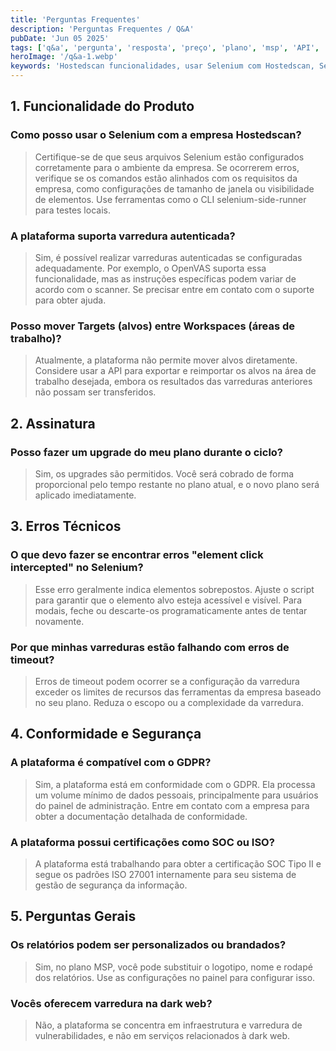 ```yaml
---
title: 'Perguntas Frequentes'
description: 'Perguntas Frequentes / Q&A'
pubDate: 'Jun 05 2025'
tags: ['q&a', 'pergunta', 'resposta', 'preço', 'plano', 'msp', 'API', 'Selenium']
heroImage: '/q&a-1.webp'
keywords: 'Hostedscan funcionalidades, usar Selenium com Hostedscan, Selenium-side-runner CLI, varredura autenticada Hostedscan, OpenVAS varredura autenticada, mover Targets entre Workspaces, Hostedscan API, Hostedscan assinatura upgrade, erros técnicos Selenium, element click intercepted Selenium, varreduras falhando timeout Hostedscan, Hostedscan conformidade GDPR, Hostedscan certificações SOC ISO 27001, segurança da informação Hostedscan, Hostedscan relatórios personalizados, Hostedscan plano MSP, varredura de vulnerabilidades Hostedscan, Hostedscan suporte técnico, gestão de segurança Hostedscan, Hostedscan infraestrutura de segurança'
---
```


## 1. Funcionalidade do Produto
### Como posso usar o Selenium com a empresa Hostedscan?

> Certifique-se de que seus arquivos Selenium estão configurados corretamente para o ambiente da empresa. Se ocorrerem erros, verifique se os comandos estão alinhados com os requisitos da empresa, como configurações de tamanho de janela ou visibilidade de elementos. Use ferramentas como o CLI selenium-side-runner para testes locais.

### A plataforma suporta varredura autenticada?

> Sim, é possível realizar varreduras autenticadas se configuradas adequadamente. Por exemplo, o OpenVAS suporta essa funcionalidade, mas as instruções específicas podem variar de acordo com o scanner. Se precisar entre em contato com o suporte para obter ajuda.

### Posso mover Targets (alvos) entre Workspaces (áreas de trabalho)?

> Atualmente, a plataforma não permite mover alvos diretamente. Considere usar a API para exportar e reimportar os alvos na área de trabalho desejada, embora os resultados das varreduras anteriores não possam ser transferidos.

## 2. Assinatura

### Posso fazer um upgrade do meu plano durante o ciclo?

> Sim, os upgrades são permitidos. Você será cobrado de forma proporcional pelo tempo restante no plano atual, e o novo plano será aplicado imediatamente.

## 3. Erros Técnicos
### O que devo fazer se encontrar erros "element click intercepted" no Selenium?

> Esse erro geralmente indica elementos sobrepostos. Ajuste o script para garantir que o elemento alvo esteja acessível e visível. Para modais, feche ou descarte-os programaticamente antes de tentar novamente.

### Por que minhas varreduras estão falhando com erros de timeout?

> Erros de timeout podem ocorrer se a configuração da varredura exceder os limites de recursos das ferramentas da empresa baseado no seu plano. Reduza o escopo ou a complexidade da varredura.

## 4. Conformidade e Segurança
### A plataforma é compatível com o GDPR?

> Sim, a plataforma está em conformidade com o GDPR. Ela processa um volume mínimo de dados pessoais, principalmente para usuários do painel de administração. Entre em contato com a empresa para obter a documentação detalhada de conformidade.

### A plataforma possui certificações como SOC ou ISO?

> A plataforma está trabalhando para obter a certificação SOC Tipo II e segue os padrões ISO 27001 internamente para seu sistema de gestão de segurança da informação.

## 5. Perguntas Gerais
### Os relatórios podem ser personalizados ou brandados?

> Sim, no plano MSP, você pode substituir o logotipo, nome e rodapé dos relatórios. Use as configurações no painel para configurar isso.

### Vocês oferecem varredura na dark web?

> Não, a plataforma se concentra em infraestrutura e varredura de vulnerabilidades, e não em serviços relacionados à dark web.
